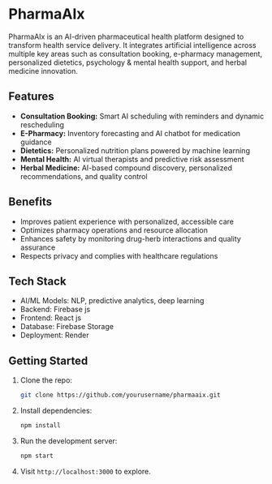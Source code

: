 # PharmaAIx

PharmaAIx is an AI-driven pharmaceutical health platform designed to transform health service delivery. It integrates artificial intelligence across multiple key areas such as consultation booking, e-pharmacy management, personalized dietetics, psychology & mental health support, and herbal medicine innovation.

## Features

- **Consultation Booking:** Smart AI scheduling with reminders and dynamic rescheduling  
- **E-Pharmacy:** Inventory forecasting and AI chatbot for medication guidance  
- **Dietetics:** Personalized nutrition plans powered by machine learning  
- **Mental Health:** AI virtual therapists and predictive risk assessment  
- **Herbal Medicine:** AI-based compound discovery, personalized recommendations, and quality control

## Benefits

- Improves patient experience with personalized, accessible care  
- Optimizes pharmacy operations and resource allocation  
- Enhances safety by monitoring drug-herb interactions and quality assurance  
- Respects privacy and complies with healthcare regulations

## Tech Stack

- AI/ML Models: NLP, predictive analytics, deep learning  
- Backend: Firebase js
- Frontend: React js
- Database: Firebase Storage
- Deployment: Render

## Getting Started

1. Clone the repo:  
   ```bash
   git clone https://github.com/yourusername/pharmaaix.git


2. Install dependencies:

   ```bash
   npm install
   ```
3. Run the development server:

   ```bash
   npm start
   ```
4. Visit `http://localhost:3000` to explore.

